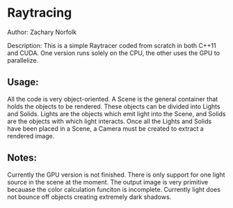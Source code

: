 # Raytracing
Author: Zachary Norfolk

Description: This is a simple Raytracer coded from scratch in both C++11 and CUDA. One version runs solely on the CPU, the other uses the GPU to parallelize. 


## Usage:
All the code is very object-oriented. A Scene is the general container that holds the objects to be rendered. These objects can be divided into Lights and Solids. Lights are the objects which emit light into the Scene, and Solids are the objects with which light interacts. Once all the Lights and Solids have been placed in a Scene, a Camera must be created to extract a rendered image. 

## Notes:
Currently the GPU version is not finished. There is only support for one light source in the scene at the moment. The output image is very primitive becauase the color calculation funciton is incomplete. Currently light does not bounce off objects creating extremely dark shadows. 
